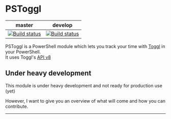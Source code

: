 # PSToggl

| master | develop |
| ------ | ------- |
| [![Build status](https://ci.appveyor.com/api/projects/status/c6u0f4gk3ibxwa46/branch/master?svg=true)](https://ci.appveyor.com/project/Clijsters/pstoggl/branch/master) | [![Build status](https://ci.appveyor.com/api/projects/status/c6u0f4gk3ibxwa46/branch/develop?svg=true)](https://ci.appveyor.com/project/Clijsters/pstoggl/branch/develop) |

PSToggl is a PowerShell module which lets you track your time with [Toggl](https://toggl.com/) in your PowerShell.  
It uses Toggl's [API v8](https://github.com/toggl/toggl_api_docs/blob/master/toggl_api.md)

## Under heavy development

This module is under heavy development and not ready for production use (yet)

However, I want to give you an overview of what will come and how you can contribute.

____
